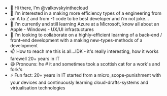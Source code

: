 - 👋 Hi there, I’m @valkovskyinthecloud
- 👀 I’m interested in a making more efficiency types of a engineering from an A to Z and from -1 code to be best developer and i'm not joke...
- 🌱 I’m currently and still learning Azure at a Microsoft, know all about an Apple - Windows - UX/UI infrastuctures
- 💞️ I’m looking to collaborate on a highly-efficient learning of a back-end / front-end development with a making new-types-methods of a development
- 📫 How to reach me this is all...IDK - it's really interesting, how it works farewell 20+ years in IT
- 😄 Pronouns: he # it and sometimes took a scottish cat for a work's and fork's
- ⚡ Fun fact: 20+ years in IT started from a micro_scope-punishment with your devices and continuously learning cloud-drafts-systems and virtualisation technologies

<!---
valkovskyinthecloud/valkovskyinthecloud is a ✨ special ✨ repository because its `README.md` (this file) appears on your GitHub profile.
You can click the Preview link to take a look at your changes.
--->
